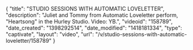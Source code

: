 {
    "title": "STUDIO SESSIONS WITH AUTOMATIC LOVELETTER",
    "description": "Juliet and Tommy from Automatic Loveletter perform, \"Heartsong\" in the Hurley Studio. Video: YB.",
    "videoid": "158789",
    "date_created": "1398292514",
    "date_modified": "1418181334",
    "type": "captivate",
    "layout": "video",
    "url": "\/v\/studio-sessions-with-automatic-loveletter\/158789"
}